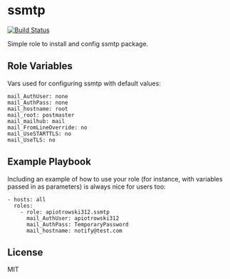 ssmtp
=========

[![Build Status](https://travis-ci.com/apiotrowski312/ssmtp.svg?branch=master)](https://travis-ci.com/apiotrowski312/ssmtp)

Simple role to install and config ssmtp package.


Role Variables
--------------

Vars used for configuring ssmtp with default values:

```
mail_AuthUser: none
mail_AuthPass: none
mail_hostname: root
mail_root: postmaster
mail_mailhub: mail
mail_FromLineOverride: no
mail_UseSTARTTLS: no
mail_UseTLS: no
```

Example Playbook
----------------

Including an example of how to use your role (for instance, with variables passed in as parameters) is always nice for users too:

    - hosts: all
      roles:
        - role: apiotrowski312.ssmtp
          mail_AuthUser: apiotrowski312
          mail_AuthPass: TemporaryPassword
          mail_hostname: notify@test.com

License
-------

MIT
